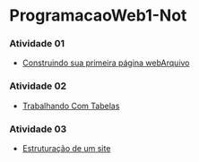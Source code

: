 # ProgramacaoWeb1-Not


### Atividade 01

- [Construindo sua primeira página webArquivo](Atividades/Atividade01-ConstruindoSuaPrimeiraPáginaWeb)

### Atividade 02

- [Trabalhando Com Tabelas](Atividades/Atividade03-TrabalhandoComTabelas)

### Atividade 03

- [Estruturação de um site](Atividades/Atividade04-EstruturaçãoDeUmSite)
